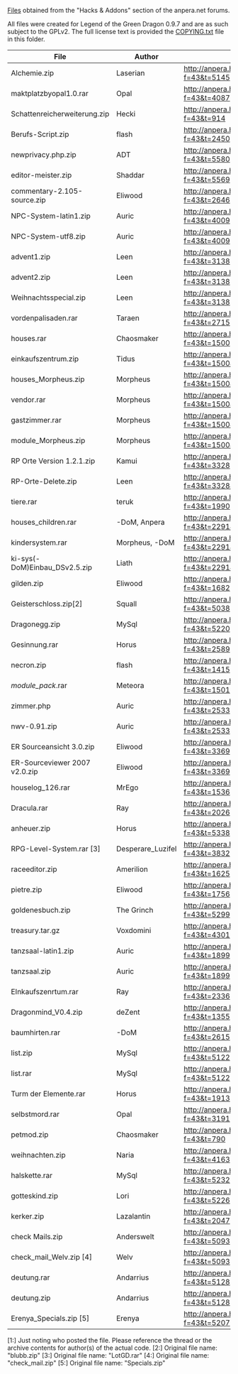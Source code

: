 [Files](./files) obtained from the "Hacks & Addons" section of the anpera.net forums.

All files were created for Legend of the Green Dragon 0.9.7 and are as such subject to the GPLv2. The full license text is provided the [COPYING.txt](./COPYING.txt) file in this folder.

| File                          | Author            | URL                                                                 |
|-------------------------------|-------------------|---------------------------------------------------------------------|
| Alchemie.zip                  | Laserian          | http://anpera.homeip.net/phpbb3/viewtopic.php?f=43&t=5145           |
| maktplatzbyopal1.0.rar        | Opal              | http://anpera.homeip.net/phpbb3/viewtopic.php?f=43&t=4087           |
| Schattenreicherweiterung.zip  | Hecki             | http://anpera.homeip.net/phpbb3/viewtopic.php?f=43&t=914            |
| Berufs-Script.zip             | flash             | http://anpera.homeip.net/phpbb3/viewtopic.php?f=43&t=2450           |
| newprivacy.php.zip            | ADT               | http://anpera.homeip.net/phpbb3/viewtopic.php?f=43&t=5580           |
| editor-meister.zip            | Shaddar           | http://anpera.homeip.net/phpbb3/viewtopic.php?f=43&t=5569           |
| commentary-2.105-source.zip   | Eliwood           | http://anpera.homeip.net/phpbb3/viewtopic.php?f=43&t=2646           |
| NPC-System-latin1.zip         | Auric             | http://anpera.homeip.net/phpbb3/viewtopic.php?f=43&t=4009           |
| NPC-System-utf8.zip           | Auric             | http://anpera.homeip.net/phpbb3/viewtopic.php?f=43&t=4009           |
| advent1.zip                   | Leen              | http://anpera.homeip.net/phpbb3/viewtopic.php?f=43&t=3138           |
| advent2.zip                   | Leen              | http://anpera.homeip.net/phpbb3/viewtopic.php?f=43&t=3138           |
| Weihnachtsspecial.zip         | Leen              | http://anpera.homeip.net/phpbb3/viewtopic.php?f=43&t=3138           |
| vordenpalisaden.rar           | Taraen            | http://anpera.homeip.net/phpbb3/viewtopic.php?f=43&t=2715           |
| houses.rar                    | Chaosmaker        | http://anpera.homeip.net/phpbb3/viewtopic.php?f=43&t=1500           |
| einkaufszentrum.zip           | Tidus             | http://anpera.homeip.net/phpbb3/viewtopic.php?f=43&t=1500&start=120 |
| houses_Morpheus.zip           | Morpheus          | http://anpera.homeip.net/phpbb3/viewtopic.php?f=43&t=1500&start=160 |
| vendor.rar                    | Morpheus          | http://anpera.homeip.net/phpbb3/viewtopic.php?f=43&t=1500&start=180 |
| gastzimmer.rar                | Morpheus          | http://anpera.homeip.net/phpbb3/viewtopic.php?f=43&t=1500&start=180 |
| module_Morpheus.zip           | Morpheus          | http://anpera.homeip.net/phpbb3/viewtopic.php?f=43&t=1500&start=200 |
| RP Orte Version 1.2.1.zip     | Kamui             | http://anpera.homeip.net/phpbb3/viewtopic.php?f=43&t=3328           |
| RP-Orte-Delete.zip            | Leen              | http://anpera.homeip.net/phpbb3/viewtopic.php?f=43&t=3328&start=20  |
| tiere.rar                     | teruk             | http://anpera.homeip.net/phpbb3/viewtopic.php?f=43&t=1990           |
| houses_children.rar           | -DoM, Anpera      | http://anpera.homeip.net/phpbb3/viewtopic.php?f=43&t=2291&start=140 |
| kindersystem.rar              | Morpheus, -DoM    | http://anpera.homeip.net/phpbb3/viewtopic.php?f=43&t=2291&start=200 |
| ki-sys(-DoM)Einbau_DSv2.5.zip | Liath             | http://anpera.homeip.net/phpbb3/viewtopic.php?f=43&t=2291&start=200 |
| gilden.zip                    | Eliwood           | http://anpera.homeip.net/phpbb3/viewtopic.php?f=43&t=1682           |
| Geisterschloss.zip[2]         | Squall            | http://anpera.homeip.net/phpbb3/viewtopic.php?f=43&t=5038           |
| Dragonegg.zip                 | MySql             | http://anpera.homeip.net/phpbb3/viewtopic.php?f=43&t=5220           |
| Gesinnung.rar                 | Horus             | http://anpera.homeip.net/phpbb3/viewtopic.php?f=43&t=2589           |
| necron.zip                    | flash             | http://anpera.homeip.net/phpbb3/viewtopic.php?f=43&t=1415           |
| _module_pack_.rar             | Meteora           | http://anpera.homeip.net/phpbb3/viewtopic.php?f=43&t=1501           |
| zimmer.php                    | Auric             | http://anpera.homeip.net/phpbb3/viewtopic.php?f=43&t=2533           |
| nwv-0.91.zip                  | Auric             | http://anpera.homeip.net/phpbb3/viewtopic.php?f=43&t=2533           |
| ER Sourceansicht 3.0.zip      | Eliwood           | http://anpera.homeip.net/phpbb3/viewtopic.php?f=43&t=3369           |
| ER-Sourceviewer 2007 v2.0.zip | Eliwood           | http://anpera.homeip.net/phpbb3/viewtopic.php?f=43&t=3369           |
| houselog_126.rar              | MrEgo             | http://anpera.homeip.net/phpbb3/viewtopic.php?f=43&t=1536           |
| Dracula.rar                   | Ray               | http://anpera.homeip.net/phpbb3/viewtopic.php?f=43&t=2026           |
| anheuer.zip                   | Horus             | http://anpera.homeip.net/phpbb3/viewtopic.php?f=43&t=5338           |
| RPG-Level-System.rar [3]      | Desperare_Luzifel | http://anpera.homeip.net/phpbb3/viewtopic.php?f=43&t=3832           |
| raceeditor.zip                | Amerilion         | http://anpera.homeip.net/phpbb3/viewtopic.php?f=43&t=1625           |
| pietre.zip                    | Eliwood           | http://anpera.homeip.net/phpbb3/viewtopic.php?f=43&t=1756           |
| goldenesbuch.zip              | The Grinch        | http://anpera.homeip.net/phpbb3/viewtopic.php?f=43&t=5299           |
| treasury.tar.gz               | Voxdomini         | http://anpera.homeip.net/phpbb3/viewtopic.php?f=43&t=4301           |
| tanzsaal-latin1.zip           | Auric             | http://anpera.homeip.net/phpbb3/viewtopic.php?f=43&t=1899           |
| tanzsaal.zip                  | Auric             | http://anpera.homeip.net/phpbb3/viewtopic.php?f=43&t=1899           |
| EInkaufszenrtum.rar           | Ray               | http://anpera.homeip.net/phpbb3/viewtopic.php?f=43&t=2336           |
| Dragonmind_V0.4.zip           | deZent            | http://anpera.homeip.net/phpbb3/viewtopic.php?f=43&t=1355           |
| baumhirten.rar                | -DoM              | http://anpera.homeip.net/phpbb3/viewtopic.php?f=43&t=2615           |
| list.zip                      | MySql             | http://anpera.homeip.net/phpbb3/viewtopic.php?f=43&t=5122           |
| list.rar                      | MySql             | http://anpera.homeip.net/phpbb3/viewtopic.php?f=43&t=5122           |
| Turm der Elemente.rar         | Horus             | http://anpera.homeip.net/phpbb3/viewtopic.php?f=43&t=1913           |
| selbstmord.rar                | Opal              | http://anpera.homeip.net/phpbb3/viewtopic.php?f=43&t=3191           |
| petmod.zip                    | Chaosmaker        | http://anpera.homeip.net/phpbb3/viewtopic.php?f=43&t=790            |
| weihnachten.zip               | Naria             | http://anpera.homeip.net/phpbb3/viewtopic.php?f=43&t=4163           |
| halskette.rar                 | MySql             | http://anpera.homeip.net/phpbb3/viewtopic.php?f=43&t=5232           |
| gotteskind.zip                | Lori              | http://anpera.homeip.net/phpbb3/viewtopic.php?f=43&t=5226           |
| kerker.zip                    | Lazalantin        | http://anpera.homeip.net/phpbb3/viewtopic.php?f=43&t=2047           |
| check Mails.zip               | Anderswelt        | http://anpera.homeip.net/phpbb3/viewtopic.php?f=43&t=5093           |
| check_mail_Welv.zip [4]       | Welv              | http://anpera.homeip.net/phpbb3/viewtopic.php?f=43&t=5093           |
| deutung.rar                   | Andarrius         | http://anpera.homeip.net/phpbb3/viewtopic.php?f=43&t=5128           |
| deutung.zip                   | Andarrius         | http://anpera.homeip.net/phpbb3/viewtopic.php?f=43&t=5128           |
| Erenya_Specials.zip [5]       | Erenya            | http://anpera.homeip.net/phpbb3/viewtopic.php?f=43&t=5207           |

[1:] Just noting who posted the file. Please reference the thread or the archive contents for author(s) of the actual code.
[2:] Original file name: "blubb.zip"
[3:] Original file name: "LotGD.rar"
[4:] Original file name: "check_mail.zip"
[5:] Original file name: "Specials.zip"